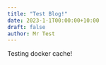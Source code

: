 ```yaml
---
title: "Test Blog!"
date: 2023-1-1T00:00:00+10:00
draft: false
author: Mr Test
---
```

Testing docker cache!

